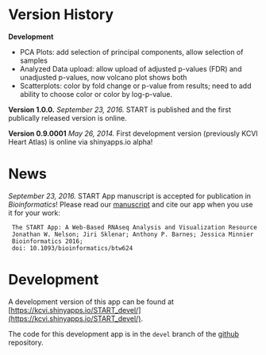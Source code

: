 # Version History

**Development**

- PCA Plots: add selection of principal components, allow selection of samples
- Analyzed Data upload: allow upload of adjusted p-values (FDR) and unadjusted p-values, now volcano plot shows both
- Scatterplots: color by fold change or p-value from results; need to add ability to choose color or color by log-p-value.


**Version 1.0.0.** *September 23, 2016.* START is published and the first publically released version is online.

**Version 0.9.0001** *May 26, 2014.* First development version (previously KCVI Heart Atlas) is online via shinyapps.io alpha!

# News

*September 23, 2016.* START App manuscript is accepted for publication in *Bioinformatics*! Please read our [manuscript](http://bioinformatics.oxfordjournals.org/content/early/2016/09/27/bioinformatics.btw624.abstract) and cite our app when you use it for your work:

```
 The START App: A Web-Based RNAseq Analysis and Visualization Resource 
 Jonathan W. Nelson; Jiri Sklenar; Anthony P. Barnes; Jessica Minnier
 Bioinformatics 2016;
 doi: 10.1093/bioinformatics/btw624
```

# Development

A development version of this app can be found at [https://kcvi.shinyapps.io/START_devel/](https://kcvi.shinyapps.io/START_devel/).

The code for this development app is in the `devel` branch of the [github](https://github.com/jminnier/STARTapp) repository.
